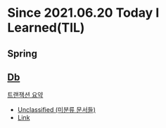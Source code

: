 Since 2021.06.20 Today I Learned(TIL)
==========

Spring
------

[Db](https://github.com/lvalentine6/TIL/tree/main/Db)
------
[트랜잭션 요약](https://github.com/lvalentine6/TIL/blob/main/Db/transaction.md)

* [Unclassified (미분류 문서들)](https://github.com/lvalentine6/TIL/tree/main/Unclassified)
* [Link](https://github.com/lvalentine6/TIL/blob/main/Link/link.md)